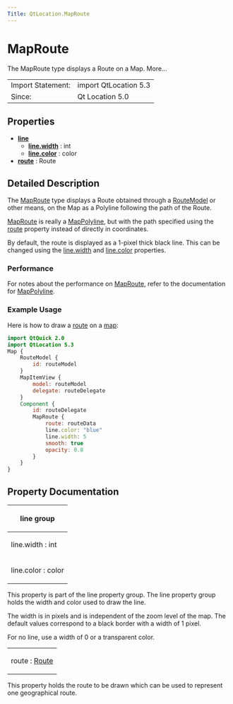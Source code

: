 ```yaml
---
Title: QtLocation.MapRoute
---
```

        
MapRoute
========

<span class="subtitle"></span>
The MapRoute type displays a Route on a Map. More...

|                   |                       |
|-------------------|-----------------------|
| Import Statement: | import QtLocation 5.3 |
| Since:            | Qt Location 5.0       |

<span id="properties"></span>
Properties
----------

-   ****[line](../../sdk-15.04.1/QtLocation.MapRoute.md#line-prop)****
    -   ****[line.width](../../sdk-15.04.1/QtLocation.MapRoute.md#line.width-prop)**** : int
    -   ****[line.color](../../sdk-15.04.1/QtLocation.MapRoute.md#line.color-prop)**** : color
-   ****[route](../../sdk-15.04.1/QtLocation.MapRoute.md#route-prop)**** : Route

<span id="details"></span>
Detailed Description
--------------------

The [MapRoute](../../sdk-15.04.1/QtLocation.MapRoute.md) type displays a Route obtained through a [RouteModel](../../sdk-15.04.1/QtLocation.RouteModel.md) or other means, on the Map as a Polyline following the path of the Route.

[MapRoute](../../sdk-15.04.1/QtLocation.MapRoute.md) is really a [MapPolyline](../../sdk-15.04.1/QtLocation.MapPolyline.md), but with the path specified using the [route](../../sdk-15.04.1/QtLocation.MapRoute.md#route-prop) property instead of directly in coordinates.

By default, the route is displayed as a 1-pixel thick black line. This can be changed using the [line.width](../../sdk-15.04.1/QtLocation.MapRoute.md#line.width-prop) and [line.color](../../sdk-15.04.1/QtLocation.MapRoute.md#line.color-prop) properties.

<span id="performance"></span>
### Performance

For notes about the performance on [MapRoute](../../sdk-15.04.1/QtLocation.MapRoute.md), refer to the documentation for [MapPolyline](../../sdk-15.04.1/QtLocation.MapPolyline.md).

<span id="example-usage"></span>
### Example Usage

Here is how to draw a [route](../../sdk-15.04.1/QtLocation.Route.md) on a [map](../../sdk-15.04.1/QtLocation.Map.md):

``` qml
import QtQuick 2.0
import QtLocation 5.3
Map {
    RouteModel {
        id: routeModel
    }
    MapItemView {
        model: routeModel
        delegate: routeDelegate
    }
    Component {
        id: routeDelegate
        MapRoute {
            route: routeData
            line.color: "blue"
            line.width: 5
            smooth: true
            opacity: 0.8
        }
    }
}
```

Property Documentation
----------------------

<table>
<colgroup>
<col width="100%" />
</colgroup>
<thead>
<tr class="header">
<th><p><span id="line-prop"></span><strong>line group</strong></p></th>
</tr>
</thead>
<tbody>
<tr class="odd">
<td><p><span id="line.width-prop"></span><span class="name">line.width</span> : <span class="type">int</span></p></td>
</tr>
<tr class="even">
<td><p><span id="line.color-prop"></span><span class="name">line.color</span> : <span class="type">color</span></p></td>
</tr>
</tbody>
</table>

This property is part of the line property group. The line property group holds the width and color used to draw the line.

The width is in pixels and is independent of the zoom level of the map. The default values correspond to a black border with a width of 1 pixel.

For no line, use a width of 0 or a transparent color.

<table>
<colgroup>
<col width="100%" />
</colgroup>
<tbody>
<tr class="odd">
<td><p><span id="route-prop"></span><span class="name">route</span> : <span class="type"><a href="../sdk-15.04.1/QtLocation.Route.md">Route</a></span></p></td>
</tr>
</tbody>
</table>

This property holds the route to be drawn which can be used to represent one geographical route.

